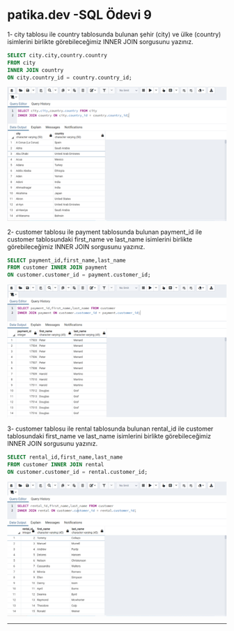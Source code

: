 # patika.dev -SQL Ödevi 9

1- city tablosu ile country tablosunda bulunan şehir (city) ve ülke (country) isimlerini birlikte görebileceğimiz INNER JOIN sorgusunu yazınız.

```SQL
SELECT city.city,country.country 
FROM city
INNER JOIN country 
ON city.country_id = country.country_id;
```

![SS33](../SS/SS33.png)

2- customer tablosu ile payment tablosunda bulunan payment_id ile customer tablosundaki first_name ve last_name isimlerini birlikte görebileceğimiz INNER JOIN sorgusunu yazınız.

```SQL
SELECT payment_id,first_name,last_name 
FROM customer INNER JOIN payment 
ON customer.customer_id = payment.customer_id;
```

![SS34](../SS/SS34.png)

3- customer tablosu ile rental tablosunda bulunan rental_id ile customer tablosundaki first_name ve last_name isimlerini birlikte görebileceğimiz INNER JOIN sorgusunu yazınız.

```SQL
SELECT rental_id,first_name,last_name 
FROM customer INNER JOIN rental 
ON customer.customer_id = rental.customer_id;
```

![SS35](../SS/SS35.png)

---